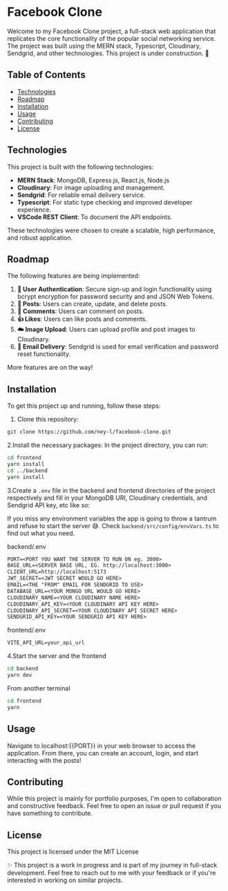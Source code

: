 # Facebook Clone

Welcome to my Facebook Clone project, a full-stack web application that replicates the core functionality of the popular social networking service. The project was built using the MERN stack, Typescript, Cloudinary, Sendgrid, and other technologies. This project is under construction. 🚧

## Table of Contents

- [Technologies](#technologies)
- [Roadmap](#roadmap)
- [Installation](#installation)
- [Usage](#usage)
- [Contributing](#contributing)
- [License](#license)

## Technologies

This project is built with the following technologies:

- **MERN Stack**: MongoDB, Express.js, React.js, Node.js
- **Cloudinary**: For image uploading and management.
- **Sendgrid**: For reliable email delivery service.
- **Typescript**: For static type checking and improved developer experience.
- **VSCode REST Client**: To document the API endpoints.

These technologies were chosen to create a scalable, high performance, and robust application.

## Roadmap

The following features are being implemented:

1. **🔐 User Authentication**: Secure sign-up and login functionality using bcrypt encryption for password security and and JSON Web Tokens.
2. **📝 Posts**: Users can create, update, and delete posts.
3. **💬 Comments**: Users can comment on posts.
4. **👍 Likes**: Users can like posts and comments.
5. **☁️ Image Upload**: Users can upload profile and post images to Cloudinary.
6. **📧 Email Delivery**: Sendgrid is used for email verification and password reset functionality.

More features are on the way!

## Installation

To get this project up and running, follow these steps:

1. Clone this repository:

```bash
git clone https://github.com/ney-l/facebook-clone.git
```

2.Install the necessary packages:
In the project directory, you can run:

```bash
cd frontend
yarn install
cd ../backend
yarn install
```

3.Create a `.env` file in the backend and frontend directories of the project respectively and fill in your MongoDB URI, Cloudinary credentials, and Sendgrid API key, etc like so:

If you miss any environment variables the app is going to throw a tantrum and refuse to start the server 😅. Check `backend/src/config/envVars.ts` to find out what you need.

backend/.env

```txt
PORT=<PORT YOU WANT THE SERVER TO RUN ON eg. 3000>
BASE_URL=<SERVER BASE URL, EG. http://localhost:3000>
CLIENT_URL=http://localhost:5173
JWT_SECRET=<JWT SECRET WOULD GO HERE>
EMAIL=<THE "FROM" EMAIL FOR SENDGRID TO USE>
DATABASE_URL=<YOUR MONGO URL WOULD GO HERE>
CLOUDINARY_NAME=<YOUR CLOUDINARY NAME HERE>
CLOUDINARY_API_KEY=<YOUR CLOUDINARY API KEY HERE>
CLOUDINARY_API_SECRET=<YOUR CLOUDINARY API SECRET HERE>
SENDGRID_API_KEY=<YOUR SENDGRID API KEY HERE>
```

frontend/.env

```txt
VITE_API_URL=your_api_url
```

4.Start the server and the frontend

```bash
cd backend
yarn dev
```

From another terminal

```bash
cd frontend
yarn
```

## Usage

Navigate to localhost:{{PORT}} in your web browser to access the application. From there, you can create an account, login, and start interacting with the posts!

## Contributing

While this project is mainly for portfolio purposes, I'm open to collaboration and constructive feedback. Feel free to open an issue or pull request if you have something to contribute.

## License

This project is licensed under the MIT License

✨ This project is a work in progress and is part of my journey in full-stack development. Feel free to reach out to me with your feedback or if you're interested in working on similar projects.
